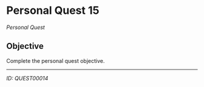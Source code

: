 # Personal Quest 15

*Personal Quest*

## Objective
Complete the personal quest objective.

---
*ID: QUEST00014*